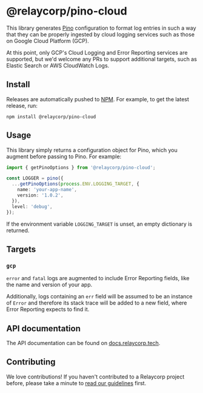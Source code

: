 # @relaycorp/pino-cloud

This library generates [Pino](https://getpino.io) configuration to format log entries in such a way that they can be properly ingested by cloud logging services such as those on Google Cloud Platform (GCP).

At this point, only GCP's Cloud Logging and Error Reporting services are supported, but we'd welcome any PRs to support additional targets, such as Elastic Search or AWS CloudWatch Logs.

## Install

Releases are automatically pushed to [NPM](https://www.npmjs.com/package/@relaycorp/pino-cloud). For example, to get the latest release, run:

```shell
npm install @relaycorp/pino-cloud
```

## Usage

This library simply returns a configuration object for Pino, which you augment before passing to Pino. For example:

```typescript
import { getPinoOptions } from '@relaycorp/pino-cloud';

const LOGGER = pino({
  ...getPinoOptions(process.ENV.LOGGING_TARGET, {
    name: 'your-app-name',
    version: '1.0.2',
  }),
  level: 'debug',
});
```

If the environment variable `LOGGING_TARGET` is unset, an empty dictionary is returned.

## Targets

### `gcp`

`error` and `fatal` logs are augmented to include Error Reporting fields, like the name and version of your app.

Additionally, logs containing an `err` field will be assumed to be an instance of `Error` and therefore its stack trace will be added to a new field, where Error Reporting expects to find it.

## API documentation

The API documentation can be found on [docs.relaycorp.tech](https://docs.relaycorp.tech/pino-cloud-js/).

## Contributing

We love contributions! If you haven't contributed to a Relaycorp project before, please take a minute to [read our guidelines](https://github.com/relaycorp/.github/blob/master/CONTRIBUTING.md) first.
